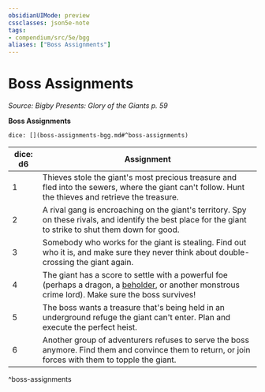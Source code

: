 ```yaml
---
obsidianUIMode: preview
cssclasses: json5e-note
tags:
- compendium/src/5e/bgg
aliases: ["Boss Assignments"]
---
```

# Boss Assignments
*Source: Bigby Presents: Glory of the Giants p. 59* 

**Boss Assignments**

`dice: [](boss-assignments-bgg.md#^boss-assignments)`

| dice: d6 | Assignment |
|----------|------------|
| 1 | Thieves stole the giant's most precious treasure and fled into the sewers, where the giant can't follow. Hunt the thieves and retrieve the treasure. |
| 2 | A rival gang is encroaching on the giant's territory. Spy on these rivals, and identify the best place for the giant to strike to shut them down for good. |
| 3 | Somebody who works for the giant is stealing. Find out who it is, and make sure they never think about double-crossing the giant again. |
| 4 | The giant has a score to settle with a powerful foe (perhaps a dragon, a [beholder](5E2014官方资源/bestiary/aberration/beholder.md), or another monstrous crime lord). Make sure the boss survives! |
| 5 | The boss wants a treasure that's being held in an underground refuge the giant can't enter. Plan and execute the perfect heist. |
| 6 | Another group of adventurers refuses to serve the boss anymore. Find them and convince them to return, or join forces with them to topple the giant. |
^boss-assignments